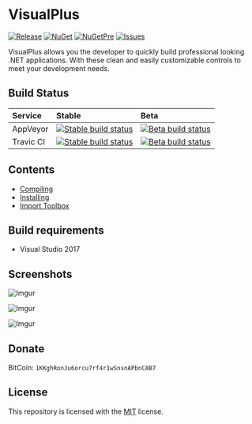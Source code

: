 # VisualPlus
[![Release](https://img.shields.io/github/release/DarkByte7/VisualPlus.svg?style=flat)](https://github.com/DarkByte7/VisualPlus/releases/latest)
[![NuGet](https://img.shields.io/nuget/v/VisualPlus.svg?style=flat)](https://www.nuget.org/packages/VisualPlus/)
[![NuGetPre](https://img.shields.io/nuget/vpre/VisualPlus.svg?style=flat)](https://www.nuget.org/packages/VisualPlus/)
[![Issues](https://img.shields.io/github/issues/DarkByte7/VisualPlus.svg?style=flat)](https://github.com/DarkByte7/VisualPlus/issues)

VisualPlus allows you the developer to quickly build professional looking .NET applications. With these clean and easily customizable controls to meet your development needs.

## Build Status
| Service | Stable | Beta |
| :---- | :---- | :------ |
AppVeyor | [ ![Stable build status][1]][2] | [![Beta build status][3]][4] |
Travic Cl | [ ![Stable build status][5]][6] | [![Beta build status][7]][8] |

[1]: https://img.shields.io/appveyor/ci/DarkByte7/VisualPlus/master.svg?style=plastic
[2]: https://github.com/DarkByte7/VisualPlus/releases
[3]: https://img.shields.io/appveyor/ci/DarkByte7/VisualPlus/beta.svg?style=plastic
[4]: https://ci.appveyor.com/project/DarkByte7/visualplus
[5]: https://img.shields.io/travis/rust-lang/rust/master.svg?style=plastic
[6]: https://github.com/DarkByte7/VisualPlus/releases
[7]: https://img.shields.io/travis/rust-lang/rust/beta.svg?style=plastic
[8]: https://travis-ci.org/DarkByte7/VisualPlus

## Contents
- [Compiling][01]
- [Installing][02]
- [Import Toolbox][03]

[01]: https://github.com/DarkByte7/VisualPlus/wiki#compiling
[02]: https://github.com/DarkByte7/VisualPlus/wiki#installing
[03]: https://github.com/DarkByte7/VisualPlus/wiki#import-toolbox

## Build requirements
- Visual Studio 2017

## Screenshots
![Imgur](http://i.imgur.com/6MPGU6E.jpg)

![Imgur](http://i.imgur.com/w6skfXF.jpg)

![Imgur](http://i.imgur.com/F5mjJHD.jpg)

## Donate
BitCoin: `1KKghRonJu6orcu7rf4r1wSnsnAPbnC8B7`

## License
This repository is licensed with the [MIT](LICENSE) license.
